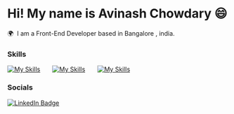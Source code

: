 Hi! My name is Avinash Chowdary 😄
========================================================================================================================================

🌍  I am a Front-End Developer based in Bangalore , india.
<br/>

### Skills

[![My Skills](https://skillicons.dev/icons?i=html,css)](https://skillicons.dev) &nbsp;&nbsp;&nbsp;&nbsp;&nbsp; [![My Skills](https://skillicons.dev/icons?i=js)](https://skillicons.dev) &nbsp;&nbsp;&nbsp;&nbsp;&nbsp; [![My Skills](https://skillicons.dev/icons?i=react)](https://skillicons.dev)
<br/>

### Socials

<div id="badges">
  <a href="https://www.linkedin.com/in/avinashmandalapu/">
    <img src="https://img.shields.io/badge/LinkedIn-blue?style=for-the-badge&logo=linkedin&logoColor=white" alt="LinkedIn Badge"/>
  </a>
</div>
